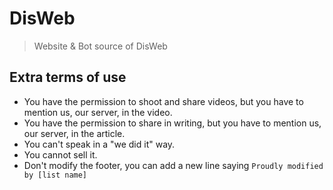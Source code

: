 # DisWeb
> Website & Bot source of DisWeb

## Extra terms of use

- You have the permission to shoot and share videos, but you have to mention us, our server, in the video.
- You have the permission to share in writing, but you have to mention us, our server, in the article.
- You can't speak in a "we did it" way.
- You cannot sell it.
- Don't modify the footer, you can add a new line saying `Proudly modified by [list name]`
